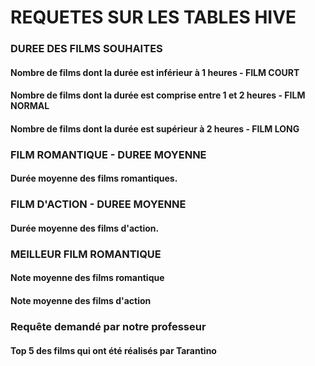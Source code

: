 # REQUETES SUR LES TABLES HIVE

### DUREE DES FILMS SOUHAITES

#### Nombre de films dont la durée est inférieur à 1 heures - FILM COURT
#### Nombre de films dont la durée est comprise entre 1 et 2 heures - FILM NORMAL
#### Nombre de films dont la durée est supérieur à 2 heures - FILM LONG

### FILM ROMANTIQUE - DUREE MOYENNE
#### Durée moyenne des films romantiques.

### FILM D'ACTION - DUREE MOYENNE
#### Durée moyenne des films d'action.

### MEILLEUR FILM ROMANTIQUE
#### Note moyenne des films romantique
#### Note moyenne des films d'action

### Requête demandé par notre professeur
#### Top 5 des films qui ont été réalisés par Tarantino

